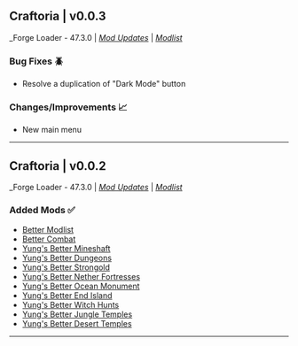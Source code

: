 ## Craftoria | v0.0.3

_Forge Loader - 47.3.0 | _[Mod Updates](https://github.com/NovaRichCraftStudios/NovaRichCraft-Mod/blob/main/modupdate.md)_ | _[Modlist](https://github.com/NovaRichCraftStudios/NovaRichCraft-Mod/blob/main/modlist.md)_

### Bug Fixes 🪲
* Resolve a duplication of "Dark Mode" button

### Changes/Improvements 📈
* New main menu
---
## Craftoria | v0.0.2

_Forge Loader - 47.3.0 | _[Mod Updates](https://github.com/NovaRichCraftStudios/NovaRichCraft-Mod/blob/main/modupdate.md)_ | _[Modlist](https://github.com/NovaRichCraftStudios/NovaRichCraft-Mod/blob/main/modlist.md)_

### Added Mods ✅

* [Better Modlist](https://www.curseforge.com/minecraft/mc-mods/better-modlist-neoforge)
* [Better Combat ](https://www.curseforge.com/minecraft/mc-mods/better-combat-by-daedelus)
* [Yung's Better Mineshaft](https://www.curseforge.com/minecraft/mc-mods/yungs-better-mineshafts-forge)
* [Yung's Better Dungeons](https://www.curseforge.com/minecraft/mc-mods/yungs-better-dungeons)
* [Yung's Better Strongold](https://www.curseforge.com/minecraft/mc-mods/yungs-better-strongholds)
* [Yung's Better Nether Fortresses](https://www.curseforge.com/minecraft/mc-mods/yungs-better-nether-fortresses)
* [Yung's Better Ocean Monument](https://www.curseforge.com/minecraft/mc-mods/yungs-better-ocean-monuments)
* [Yung's Better End Island](https://www.curseforge.com/minecraft/mc-mods/yungs-better-end-island)
* [Yung's Better Witch Hunts](https://www.curseforge.com/minecraft/mc-mods/yungs-better-witch-huts)
* [Yung's Better Jungle Temples ](https://www.curseforge.com/minecraft/mc-mods/yungs-better-jungle-temples)
* [Yung's Better Desert Temples](https://www.curseforge.com/minecraft/mc-mods/yungs-better-desert-temples)
  
---
